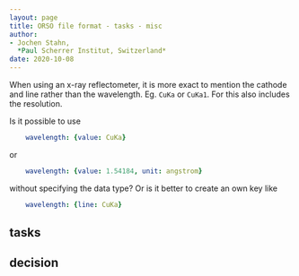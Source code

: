 ```yaml
---
layout: page
title: ORSO file format - tasks - misc
author:
- Jochen Stahn,  
  *Paul Scherrer Institut, Switzerland*
date: 2020-10-08
---
```


When using an x-ray reflectometer, it is more exact to mention the cathode and line
rather than the wavelength. Eg. `CuKa` or `CuKa1`. For this also includes the resolution.

Is it possible to use

```YAML
    wavelength: {value: CuKa}
```

or 

```YAML
    wavelength: {value: 1.54184, unit: angstrom}
```

without specifying the data type?
Or is it better to create an own key like

```YAML
    wavelength: {line: CuKa}
```

## tasks

## decision
